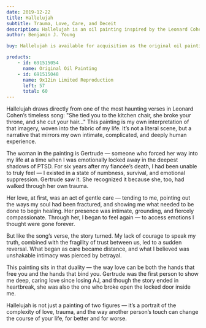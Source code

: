 ```yaml
---
date: 2019-12-22
title: Hallelujah
subtitle: Trauma, Love, Care, and Deceit
description: Hallelujah is an oil painting inspired by the Leonard Cohen verse, reflecting my relationship with Gertrude — the first person to show me deep, caring love since my fiancée’s death. She helped me begin healing from years of PTSD, only for our bond to unravel into betrayal, mirroring the song’s blend of intimacy, vulnerability, and heartbreak.
author: Benjamin J. Young

buy: Hallelujah is available for acquisition as the original oil painting or as a high-quality limited reproduction. Collectors may choose between owning the one-of-a-kind original or a museum-grade print that preserves the emotional depth and detail of the work. Both options offer a meaningful way to bring this powerful and personal piece into your collection.

products:
    - id: 691515054
      name: Original Oil Painting
    - id: 691515048
      name: 9x12in Limited Reproduction
      left: 57
      total: 60
---
```


Hallelujah draws directly from one of the most haunting verses in Leonard Cohen’s timeless song:
"She tied you to the kitchen chair, she broke your throne, and she cut your hair…"
This painting is my own interpretation of that imagery, woven into the fabric of my life. It’s not a literal scene, but a narrative that mirrors my own intimate, complicated, and deeply human experience.

<!--more-->

The woman in the painting is Gertrude — someone who forced her way into my life at a time when I was emotionally locked away in the deepest shadows of PTSD. For six years after my fiancée’s death, I had been unable to truly feel — I existed in a state of numbness, survival, and emotional suppression. Gertrude saw it. She recognized it because she, too, had walked through her own trauma.

Her love, at first, was an act of gentle care — tending to me, pointing out the ways my soul had been fractured, and showing me what needed to be done to begin healing. Her presence was intimate, grounding, and fiercely compassionate. Through her, I began to feel again — to access emotions I thought were gone forever.

But like the song’s verse, the story turned. My lack of courage to speak my truth, combined with the fragility of trust between us, led to a sudden reversal. What began as care became distance, and what I believed was unshakable intimacy was pierced by betrayal.

This painting sits in that duality — the way love can be both the hands that free you and the hands that bind you. Gertrude was the first person to show me deep, caring love since losing AJ, and though the story ended in heartbreak, she was also the one who broke open the locked door inside me.

Hallelujah is not just a painting of two figures — it’s a portrait of the complexity of love, trauma, and the way another person’s touch can change the course of your life, for better and for worse.